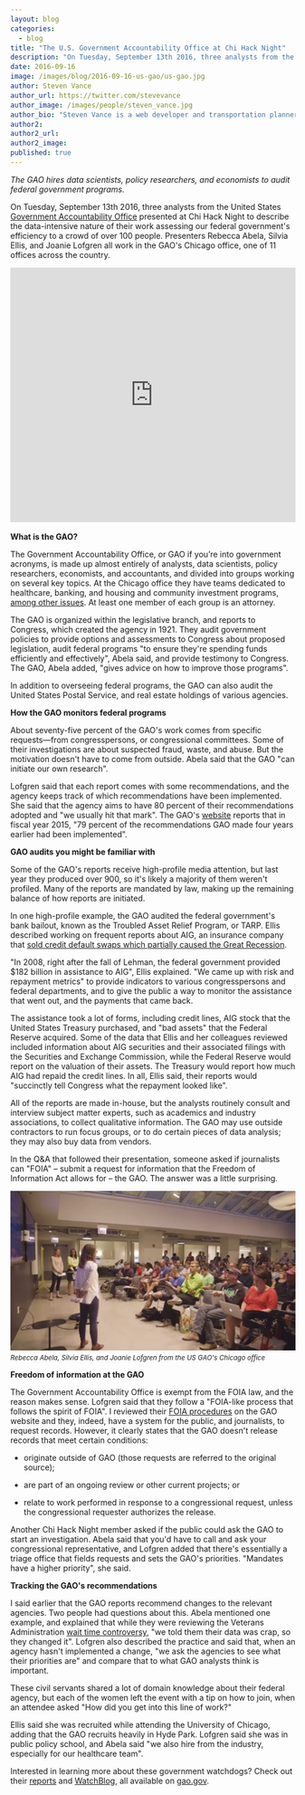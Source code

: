 ```yaml
---
layout: blog
categories: 
  - blog
title: "The U.S. Government Accountability Office at Chi Hack Night"
description: "On Tuesday, September 13th 2016, three analysts from the United States Government Accountability Office presented at Chi Hack Night to describe the data-intensive nature of their work assessing our federal government's efficiency to a crowd of over 100 people. Presenters Rebecca Abela, Silvia Ellis, and Joanie Lofgren all work in the GAO's Chicago office, one of 11 offices across the country."
date: 2016-09-16
image: /images/blog/2016-09-16-us-gao/us-gao.jpg
author: Steven Vance
author_url: https://twitter.com/stevevance
author_image: /images/people/steven_vance.jpg
author_bio: "Steven Vance is a web developer and transportation planner who writes for Streetsblog Chicago."
author2: 
author2_url: 
author2_image: 
published: true
---
```


*The GAO hires data scientists, policy researchers, and economists to audit federal government programs.*

On Tuesday, September 13th 2016, three analysts from the United States [Government Accountability Office](http://www.gao.gov) presented at Chi Hack Night to describe the data-intensive nature of their work assessing our federal government's efficiency to a crowd of over 100 people. Presenters Rebecca Abela, Silvia Ellis, and Joanie Lofgren all work in the GAO's Chicago office, one of 11 offices across the country. 

<p><iframe frameborder="0" height="450" src="https://www.youtube.com/embed/D4dacJrEAVE" width="100%"></iframe></p>

**What is the GAO?**

The Government Accountability Office, or GAO if you’re into government acronyms, is made up almost entirely of analysts, data scientists, policy researchers, economists, and accountants, and divided into groups working on several key topics. At the Chicago office they have teams dedicated to healthcare, banking, and housing and community investment programs, [among other issues](http://www.gao.gov/products/116147). At least one member of each group is an attorney.

The GAO is organized within the legislative branch, and reports to Congress, which created the agency in 1921. They audit government policies to provide options and assessments to Congress about proposed legislation, audit federal programs "to ensure they're spending funds efficiently and effectively", Abela said, and provide testimony to Congress. The GAO, Abela added, "gives advice on how to improve those programs".

In addition to overseeing federal programs, the GAO can also audit the United States Postal Service, and real estate holdings of various agencies. 

**How the GAO monitors federal programs**

About seventy-five percent of the GAO's work comes from specific requests—from congresspersons, or congressional committees. Some of their investigations are about suspected fraud, waste, and abuse. But the motivation doesn't have to come from outside. Abela said that the GAO "can initiate our own research". 

Lofgren said that each report comes with some recommendations, and the agency keeps track of which recommendations have been implemented. She said that the agency aims to have 80 percent of their recommendations adopted and "we usually hit that mark". The GAO's [website](http://www.gao.gov/about/gglance.html) reports that in fiscal year 2015, "79 percent of the recommendations GAO made four years earlier had been implemented".

**GAO audits you might be familiar with**

Some of the GAO's reports receive high-profile media attention, but last year they produced over 900, so it's likely a majority of them weren't profiled. Many of the reports are mandated by law, making up the remaining balance of how reports are initiated. 

In one high-profile example, the GAO audited the federal government's bank bailout, known as the Troubled Asset Relief Program, or TARP. Ellis described working on frequent reports about AIG, an insurance company that [sold credit default swaps which partially caused the Great Recession](https://en.wikipedia.org/wiki/American_International_Group#Liquidity_crisis_and_government_bailout). 

"In 2008, right after the fall of Lehman, the federal government provided $182 billion in assistance to AIG", Ellis explained. "We came up with risk and repayment metrics" to provide indicators to various congresspersons and federal departments, and to give the public a way to monitor the assistance that went out, and the payments that came back. 

The assistance took a lot of forms, including credit lines, AIG stock that the United States Treasury purchased, and "bad assets" that the Federal Reserve acquired. Some of the data that Ellis and her colleagues reviewed included information about AIG securities and their associated filings with the Securities and Exchange Commission, while the Federal Reserve would report on the valuation of their assets. The Treasury would report how much AIG had repaid the credit lines. In all, Ellis said, their reports would "succinctly tell Congress what the repayment looked like".

All of the reports are made in-house, but the analysts routinely consult and interview subject matter experts, such as academics and industry associations, to collect qualitative information. The GAO may use outside contractors to run focus groups, or to do certain pieces of data analysis; they may also buy data from vendors. 

In the Q&A that followed their presentation, someone asked if journalists can "FOIA" – submit a request for information that the Freedom of Information Act allows for – the GAO. The answer was a little surprising. 

<p class="text-center"><img src="/images/blog/2016-09-16-us-gao/us-gao.jpg" alt="Rebecca Abela, Silvia Ellis, and Joanie Lofgren from the US GAO's Chicago office" class="img-thumbnail"/><br />

<small>
    <em>Rebecca Abela, Silvia Ellis, and Joanie Lofgren from the US GAO's Chicago office</em>
</small>
</p>

**Freedom of information at the GAO**

The Government Accountability Office is exempt from the FOIA law, and the reason makes sense. Lofgren said that they follow a "FOIA-like process that follows the spirit of FOIA". I reviewed their [FOIA procedures](http://www.gao.gov/about/freedom_of_information_act) on the GAO website and they, indeed, have a system for the public, and journalists, to request records. However, it clearly states that the GAO doesn't release records that meet certain conditions:

* originate outside of GAO (those requests are referred to the original source);

* are part of an ongoing review or other current projects; or

* relate to work performed in response to a congressional request, unless the congressional requester authorizes the release.

Another Chi Hack Night member asked if the public could ask the GAO to start an investigation. Abela said that you'd have to call and ask your congressional representative, and Lofgren added that there's essentially a triage office that fields requests and sets the GAO's priorities. "Mandates have a higher priority", she said.

**Tracking the GAO's recommendations**

I said earlier that the GAO reports recommend changes to the relevant agencies. Two people had questions about this. Abela mentioned one example, and explained that while they were reviewing the Veterans Administration [wait time controversy](http://www.blogs.va.gov/VAntage/18846/va-update-on-data-and-wait-times/), "we told them their data was crap, so they changed it". Lofgren also described the practice and said that, when an agency hasn't implemented a change, "we ask the agencies to see what their priorities are" and compare that to what GAO analysts think is important. 

These civil servants shared a lot of domain knowledge about their federal agency, but each of the women left the event with a tip on how to join, when an attendee asked "How did you get into this line of work?" 

Ellis said she was recruited while attending the University of Chicago, adding that the GAO recruits heavily in Hyde Park. Lofgren said she was in public policy school, and Abela said "we also hire from the industry, especially for our healthcare team". 

Interested in learning more about these government watchdogs? Check out their [reports](http://gao.gov/browse/topic) and [WatchBlog](https://blog.gao.gov/), all available on [gao.gov](http://gao.gov/).
